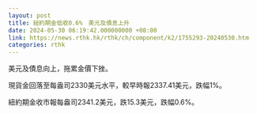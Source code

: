 ```yaml
---
layout: post
title: 紐約期金低收0.6%　美元及債息上升
date: 2024-05-30 06:19:42.000000000 +08:00
link: https://news.rthk.hk/rthk/ch/component/k2/1755293-20240530.htm
categories: rthk
---
```


美元及債息向上，拖累金價下挫。

現貨金回落至每盎司2330美元水平，較早時報2337.41美元，跌幅1%。

紐約期金收市報每盎司2341.2美元，跌15.3美元，跌幅0.6%。
